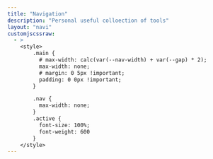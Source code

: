 ```yaml
---
title: "Navigation"
description: "Personal useful colloection of tools"
layout: "navi"
customjscssraw: 
  - >
    <style>
        .main {
          # max-width: calc(var(--nav-width) + var(--gap) * 2);
          max-width: none;
          # margin: 0 5px !important;
          padding: 0 0px !important; 
        }

        .nav {
          max-width: none;
        }
        .active {
          font-size: 100%;
          font-weight: 600
        }
    </style>
---
```

